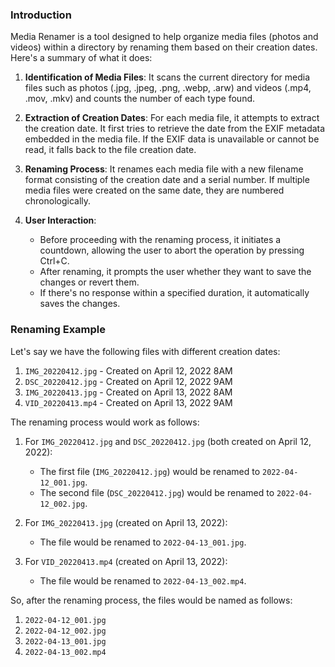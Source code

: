 ### Introduction

Media Renamer is a tool designed to help organize media files (photos and videos) within a directory by renaming them based on their creation dates. Here's a summary of what it does:

1. **Identification of Media Files**: It scans the current directory for media files such as photos (.jpg, .jpeg, .png, .webp, .arw) and videos (.mp4, .mov, .mkv) and counts the number of each type found.

2. **Extraction of Creation Dates**: For each media file, it attempts to extract the creation date. It first tries to retrieve the date from the EXIF metadata embedded in the media file. If the EXIF data is unavailable or cannot be read, it falls back to the file creation date.

3. **Renaming Process**: It renames each media file with a new filename format consisting of the creation date and a serial number. If multiple media files were created on the same date, they are numbered chronologically.

4. **User Interaction**:
    - Before proceeding with the renaming process, it initiates a countdown, allowing the user to abort the operation by pressing Ctrl+C.
    - After renaming, it prompts the user whether they want to save the changes or revert them.
    - If there's no response within a specified duration, it automatically saves the changes.

### Renaming Example

Let's say we have the following files with different creation dates:

1. `IMG_20220412.jpg` - Created on April 12, 2022 8AM
2. `DSC_20220412.jpg` - Created on April 12, 2022 9AM
3. `IMG_20220413.jpg` - Created on April 13, 2022 8AM
4. `VID_20220413.mp4` - Created on April 13, 2022 9AM

The renaming process would work as follows:

1. For `IMG_20220412.jpg` and `DSC_20220412.jpg` (both created on April 12, 2022):
   - The first file (`IMG_20220412.jpg`) would be renamed to `2022-04-12_001.jpg`.
   - The second file (`DSC_20220412.jpg`) would be renamed to `2022-04-12_002.jpg`.

2. For `IMG_20220413.jpg` (created on April 13, 2022):
   - The file would be renamed to `2022-04-13_001.jpg`.

3. For `VID_20220413.mp4` (created on April 13, 2022):
   - The file would be renamed to `2022-04-13_002.mp4`.

So, after the renaming process, the files would be named as follows:

1. `2022-04-12_001.jpg`
2. `2022-04-12_002.jpg`
3. `2022-04-13_001.jpg`
4. `2022-04-13_002.mp4`
